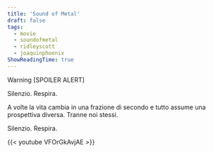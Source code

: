 ```yaml
---
title: 'Sound of Metal'
draft: false
tags:
  - movie
  - soundofmetal
  - ridleyscott
  - joaquinphoenix
ShowReadingTime: true
---
```


Warning [SPOILER ALERT]

Silenzio. Respira. 

A volte la vita cambia in una frazione di secondo e tutto assume una prospettiva diversa. Tranne noi stessi.

Silenzio. Respira.

{{< youtube VFOrGkAvjAE >}}

